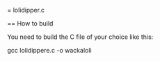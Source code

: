 = lolidipper.c

== How to build

You need to build the C file of your choice like this:

gcc lolidippere.c -o wackaloli
